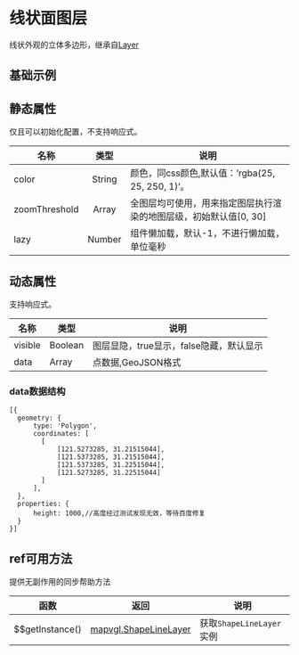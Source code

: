 # 线状面图层
线状外观的立体多边形，继承自[Layer](https://mapv.baidu.com/gl/docs/Layer.html)

## 基础示例

<vuep template="#example"></vuep>

<script v-pre type="text/x-template" id="example">

  <template>
    <div class="bmap-page-container">
      <el-bmap vid="bmapDemo" :tilt="60" :heading="0" :zoom="zoom" :center="center" class="bmap-demo">
        <el-bmapv-view>
            <el-bmapv-shape-line-layer :color="color" :data="data"></el-bmapv-shape-line-layer>
        </el-bmapv-view>
      </el-bmap>
    </div>
  </template>

  <style>
    .bmap-demo {
      height: 300px;
    }
  </style>

  <script>
  
    module.exports = {
      name: 'bmap-page',
      data() {
        
        return {
          count: 1,
          zoom: 14,
          center: [121.5273285, 31.21515044],
          color: 'rgba(50, 50, 200, 1)',
          data: [{
              geometry: {
                  type: 'Polygon',
                  coordinates: [
                    [
                        [121.5273285, 31.21515044],
                        [121.5373285, 31.21515044],
                        [121.5273285, 31.22515044]
                    ]
                  ],
              },
              properties: {
                  height: 1000
              }
          }]
        };
      },
      mounted(){
      },
      methods: {
      }
    };
  </script>

</script>


## 静态属性
仅且可以初始化配置，不支持响应式。

名称 | 类型 | 说明
---|:---:|---
color | String | 颜色，同css颜色,默认值：’rgba(25, 25, 250, 1)’。
zoomThreshold | Array | 全图层均可使用，用来指定图层执行渲染的地图层级，初始默认值[0, 30]
lazy | Number | 组件懒加载，默认-1，不进行懒加载，单位毫秒

## 动态属性
支持响应式。

名称 | 类型 | 说明
---|---|---|
visible | Boolean | 图层显隐，true显示，false隐藏，默认显示
data | Array  | 点数据,GeoJSON格式
                         
### data数据结构
```
[{
  geometry: {
      type: 'Polygon',
      coordinates: [
        [
            [121.5273285, 31.21515044],
            [121.5373285, 31.21515044],
            [121.5373285, 31.22515044],
            [121.5273285, 31.22515044]
        ]
      ],
  },
  properties: {
      height: 1000,//高度经过测试发现无效，等待百度修复
  }
}]
```

## ref可用方法
提供无副作用的同步帮助方法

函数 | 返回 | 说明
---|---|---|
$$getInstance() | [mapvgl.ShapeLineLayer](https://mapv.baidu.com/gl/docs/ShapeLineLayer.html) | 获取`ShapeLineLayer`实例
